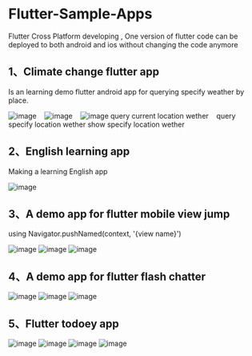 # Flutter-Sample-Apps
Flutter Cross Platform developing , One version of flutter code can be deployed to both android and ios without
changing the code anymore

## 1、Climate change flutter app
Is an learning demo flutter android app for querying specify weather by place.


![image](https://github.com/weizhenzhao/Flutter-Sample-Apps/blob/master/images/change_weather.png) &nbsp;&nbsp;  ![image](https://github.com/weizhenzhao/Flutter-Sample-Apps/blob/master/images/get_weather.png) &nbsp;&nbsp;  ![image](https://github.com/weizhenzhao/Flutter-Sample-Apps/blob/master/images/climate-change-app1.png) 
query current location wether &nbsp;&nbsp;     query specify location wether   show specify location wether


## 2、English learning app
Making  a  learning English app

![image](https://github.com/weizhenzhao/Flutter-Sample-Apps/blob/master/images/comments_app.png) 


## 3、A demo app for flutter mobile view jump 
using Navigator.pushNamed(context, '{view name}')

![image](https://github.com/weizhenzhao/Flutter-Sample-Apps/blob/master/images/flutter%20app%E7%95%8C%E9%9D%A2%E8%B7%B3%E8%BD%AC.PNG) 
![image](https://github.com/weizhenzhao/Flutter-Sample-Apps/blob/master/images/flutter_app%E7%95%8C%E9%9D%A2%E8%B7%B3%E8%BD%AC2.PNG) 
![image](https://github.com/weizhenzhao/Flutter-Sample-Apps/blob/master/images/flutter_app%E7%95%8C%E9%9D%A2%E8%B7%B3%E8%BD%AC3.PNG) 
   

## 4、A demo app for flutter flash chatter 
![image](https://github.com/weizhenzhao/Flutter-Sample-Apps/blob/master/images/flash_chatter_first_screen.PNG) 
![image](https://github.com/weizhenzhao/Flutter-Sample-Apps/blob/master/images/flutter-chatter%E5%AF%B9%E8%AF%9D%E7%95%8C%E9%9D%A2.PNG) 
![image](https://github.com/weizhenzhao/Flutter-Sample-Apps/blob/master/images/flutter-%E7%94%A8%E6%88%B7%E7%99%BB%E5%BD%95.PNG) 



## 5、Flutter todoey app
![image](https://github.com/weizhenzhao/Flutter-Sample-Apps/blob/master/images/todoey_app.jpg) 
![image](https://github.com/weizhenzhao/Flutter-Sample-Apps/blob/master/images/todoey_app1.jpg) 
![image](https://github.com/weizhenzhao/Flutter-Sample-Apps/blob/master/images/todoey_app2.jpg) 
![image](https://github.com/weizhenzhao/Flutter-Sample-Apps/blob/master/images/todoey_app3.jpg) 




